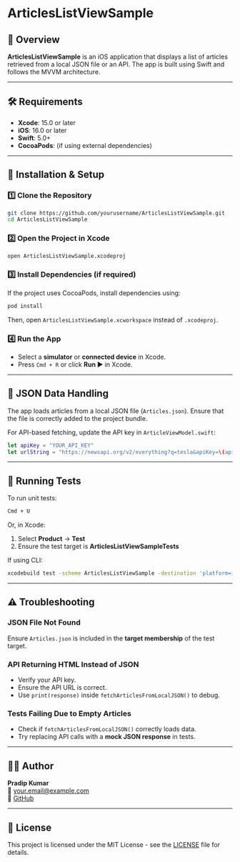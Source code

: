 # ArticlesListViewSample

## 📌 Overview
**ArticlesListViewSample** is an iOS application that displays a list of articles retrieved from a local JSON file or an API. The app is built using Swift and follows the MVVM architecture.

---

## 🛠️ Requirements
- **Xcode**: 15.0 or later
- **iOS**: 16.0 or later
- **Swift**: 5.0+
- **CocoaPods**: (if using external dependencies)

---

## 🚀 Installation & Setup

### 1️⃣ Clone the Repository
```sh
git clone https://github.com/yourusername/ArticlesListViewSample.git
cd ArticlesListViewSample
```

### 2️⃣ Open the Project in Xcode
```sh
open ArticlesListViewSample.xcodeproj
```

### 3️⃣ Install Dependencies (if required)
If the project uses CocoaPods, install dependencies using:
```sh
pod install
```
Then, open `ArticlesListViewSample.xcworkspace` instead of `.xcodeproj`.

### 4️⃣ Run the App
- Select a **simulator** or **connected device** in Xcode.
- Press `Cmd + R` or click **Run ▶** in Xcode.

---

## 📄 JSON Data Handling
The app loads articles from a local JSON file (`Articles.json`). Ensure that the file is correctly added to the project bundle.

For API-based fetching, update the API key in `ArticleViewModel.swift`:
```swift
let apiKey = "YOUR_API_KEY"
let urlString = "https://newsapi.org/v2/everything?q=tesla&apiKey=\(apiKey)"
```

---

## 🧪 Running Tests
To run unit tests:
```sh
Cmd + U
```
Or, in Xcode:
1. Select **Product** → **Test**
2. Ensure the test target is **ArticlesListViewSampleTests**

If using CLI:
```sh
xcodebuild test -scheme ArticlesListViewSample -destination 'platform=iOS Simulator,name=iPhone 15'
```

---

## ⚠️ Troubleshooting
### JSON File Not Found
Ensure `Articles.json` is included in the **target membership** of the test target.

### API Returning HTML Instead of JSON
- Verify your API key.
- Ensure the API URL is correct.
- Use `print(response)` inside `fetchArticlesFromLocalJSON()` to debug.

### Tests Failing Due to Empty Articles
- Check if `fetchArticlesFromLocalJSON()` correctly loads data.
- Try replacing API calls with a **mock JSON response** in tests.

---

## 👨‍💻 Author
**Pradip Kumar**  
📧 [your.email@example.com](mailto:pradip.iosdev@gmail.com)  
🔗 [GitHub](https://github.com/MrPradip)

---

## 📜 License
This project is licensed under the MIT License - see the [LICENSE](LICENSE) file for details.

